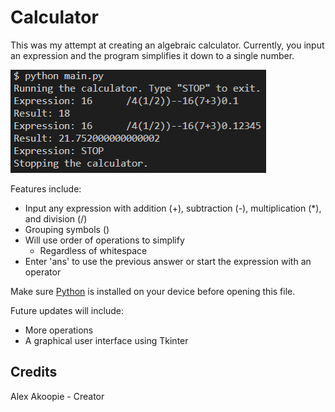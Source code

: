 # Calculator

This was my attempt at creating an algebraic calculator. Currently, you input an expression and the program simplifies it down to a single number.

![Preview screenshot](scr1.png "Preview screenshot")

Features include:
* Input any expression with addition (+), subtraction (-), multiplication (*), and division (/)
* Grouping symbols ()
* Will use order of operations to simplify
    * Regardless of whitespace
* Enter 'ans' to use the previous answer or start the expression with an operator

Make sure [Python](https://www.python.org/downloads/ "Download Python from www.python.org") is installed on your device before opening this file.

Future updates will include:
* More operations
* A graphical user interface using Tkinter

## Credits

Alex Akoopie - Creator